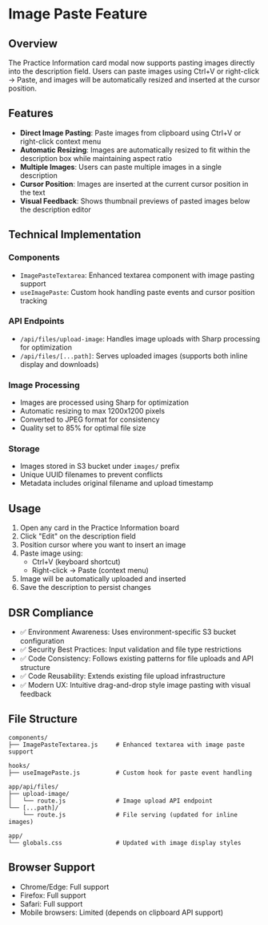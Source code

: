# Image Paste Feature

## Overview
The Practice Information card modal now supports pasting images directly into the description field. Users can paste images using Ctrl+V or right-click → Paste, and images will be automatically resized and inserted at the cursor position.

## Features
- **Direct Image Pasting**: Paste images from clipboard using Ctrl+V or right-click context menu
- **Automatic Resizing**: Images are automatically resized to fit within the description box while maintaining aspect ratio
- **Multiple Images**: Users can paste multiple images in a single description
- **Cursor Position**: Images are inserted at the current cursor position in the text
- **Visual Feedback**: Shows thumbnail previews of pasted images below the description editor

## Technical Implementation

### Components
- `ImagePasteTextarea`: Enhanced textarea component with image pasting support
- `useImagePaste`: Custom hook handling paste events and cursor position tracking

### API Endpoints
- `/api/files/upload-image`: Handles image uploads with Sharp processing for optimization
- `/api/files/[...path]`: Serves uploaded images (supports both inline display and downloads)

### Image Processing
- Images are processed using Sharp for optimization
- Automatic resizing to max 1200x1200 pixels
- Converted to JPEG format for consistency
- Quality set to 85% for optimal file size

### Storage
- Images stored in S3 bucket under `images/` prefix
- Unique UUID filenames to prevent conflicts
- Metadata includes original filename and upload timestamp

## Usage
1. Open any card in the Practice Information board
2. Click "Edit" on the description field
3. Position cursor where you want to insert an image
4. Paste image using:
   - Ctrl+V (keyboard shortcut)
   - Right-click → Paste (context menu)
5. Image will be automatically uploaded and inserted
6. Save the description to persist changes

## DSR Compliance
- ✅ Environment Awareness: Uses environment-specific S3 bucket configuration
- ✅ Security Best Practices: Input validation and file type restrictions
- ✅ Code Consistency: Follows existing patterns for file uploads and API structure
- ✅ Code Reusability: Extends existing file upload infrastructure
- ✅ Modern UX: Intuitive drag-and-drop style image pasting with visual feedback

## File Structure
```
components/
├── ImagePasteTextarea.js     # Enhanced textarea with image paste support

hooks/
├── useImagePaste.js          # Custom hook for paste event handling

app/api/files/
├── upload-image/
│   └── route.js              # Image upload API endpoint
└── [...path]/
    └── route.js              # File serving (updated for inline images)

app/
└── globals.css               # Updated with image display styles
```

## Browser Support
- Chrome/Edge: Full support
- Firefox: Full support  
- Safari: Full support
- Mobile browsers: Limited (depends on clipboard API support)
